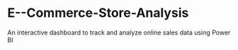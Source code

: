 # E--Commerce-Store-Analysis
An interactive dashboard to track and analyze online sales data using Power BI
